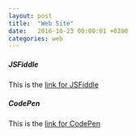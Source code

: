 ```yaml
---
layout: post
title:  "Web Site"
date:   2016-10-23 00:00:01 +0200
categories: web
---
```


##### **JSFiddle**
This is the [link for JSFiddle][link-jsfiddle]

##### **CodePen**
This is the [link for CodePen][link-codepen]

[link-jsfiddle]: https://jsfiddle.net/
[link-codepen]: https://codepen.io/
